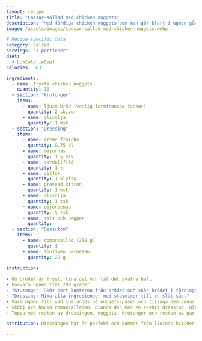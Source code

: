 ```yaml
---
layout: recipe
title: "Caesar-sallad med chicken nuggets"
description: "Med färdiga chicken nuggets som man gör klart i ugnen går det snabbt och lätt att få till en jättegod caesar-sallad! "
image: /assets/images/caesar-sallad-med-chicken-nuggets.webp

# Recipe-specific data
category: Sallad
servings: "2 portioner"
diet:
  - LowCalorieDiet
calories: 563

ingredients:
  - name: frysta chicken nuggets
    quantity: 10
  - section: "Krutonger"
    items:
      - name: ljust bröd (vanlig formfranska funkar)
        quantity: 2 skivor
      - name: olivolja
        quantity: 1 msk
  - section: "Dressing"
    items:
      - name: creme fraiche
        quantity: 0,75 dl
      - name: majonnäs
        quantity: 1 ½ msk
      - name: sardellfilé
        quantity: 1 ½
      - name: vitlök
        quantity: 1 klyfta
      - name: pressad citron
        quantity: 1 msk
      - name: olivolja
        quantity: 1 tsk
      - name: dijonsenap
        quantity: ½ tsk
      - name: salt och peppar
        quantity:
  - section: "Dessutom"
    items:
      - name: romansallad (250 g)
        quantity: 1
      - name: finriven parmesan
        quantity: 20 g
        
instructions:

- Om brödet är fryst, tina det och låt det svalna helt.
- Förvärm ugnen till 200 grader.
- "Krutonger: Skär bort kanterna från brödet och skär brödet i tärningar. Sprid ut på en plåt med bakplåtspapper. Droppa över olivoljan. Kör i ugnen i ca 5-10 minuter, håll koll så det inte bränns."
- "Dressing: Mixa alla ingredienser med stavmixer till en slät sås."
- Värm ugnen till vad som anges på nuggets-påsen och tillaga dem sedan i ugnen enligt den instruktionen. När de är klara, skär dem i halvor.
- Skölj och hacka romansalladen. Blanda den med en skvätt dressing. Blanda sedan i det mesta av parmesanen. Fördela detta på två tallrikar.
- Toppa med resten av dressingen, nuggets, krutonger och resten av parmesanen.

attribution: Dressingen här är perfekt och kommer från [Zeinas kitchen](https://zeinaskitchen.se/ceasarsallad/)

---
```

